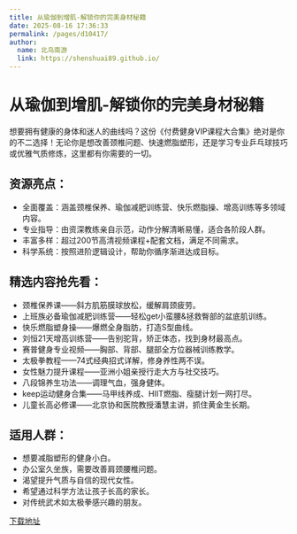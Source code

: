 ```yaml
---
title: 从瑜伽到增肌-解锁你的完美身材秘籍
date: 2025-08-16 17:36:33
permalink: /pages/d10417/
author: 
  name: 北鸟南游
  link: https://shenshuai89.github.io/
---
```


# 从瑜伽到增肌-解锁你的完美身材秘籍
想要拥有健康的身体和迷人的曲线吗？这份《付费健身VIP课程大合集》绝对是你的不二选择！无论你是想改善颈椎问题、快速燃脂塑形，还是学习专业乒乓球技巧或优雅气质修炼，这里都有你需要的一切。

## 资源亮点：

- 全面覆盖：涵盖颈椎保养、瑜伽减肥训练营、快乐燃脂操、增高训练等多领域内容。
- 专业指导：由资深教练亲自示范，动作分解清晰易懂，适合各阶段人群。
- 丰富多样：超过200节高清视频课程+配套文档，满足不同需求。
- 科学系统：按照进阶逻辑设计，帮助你循序渐进达成目标。

## 精选内容抢先看：

- 颈椎保养课——斜方肌筋膜球放松，缓解肩颈疲劳。
- 上班族必备瑜伽减肥训练营——轻松get小蛮腰&拯救臀部的盆底肌训练。
- 快乐燃脂塑身操——爆燃全身脂肪，打造S型曲线。
- 刘恒21天增高训练营——告别驼背，矫正体态，找到身材最高点。
- 赛普健身专业视频——胸部、背部、腿部全方位器械训练教学。
- 太极拳教程——74式经典招式详解，修身养性两不误。
- 女性魅力提升课程——亚洲小姐亲授行走大方与社交技巧。
- 八段锦养生功法——调理气血，强身健体。
- keep运动健身合集——马甲线养成、HIIT燃脂、瘦腿计划一网打尽。
- 儿童长高必修课——北京协和医院教授潘慧主讲，抓住黄金生长期。

## 适用人群：

- 想要减脂塑形的健身小白。
- 办公室久坐族，需要改善肩颈腰椎问题。
- 渴望提升气质与自信的现代女性。
- 希望通过科学方法让孩子长高的家长。
- 对传统武术如太极拳感兴趣的朋友。

[下载地址](https://pan.quark.cn/s/d5526edd6988#/list/share)
